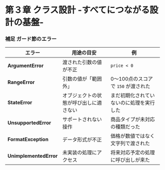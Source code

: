 # 第３章 クラス設計 -すべてにつながる設計の基盤-



### 補足 ガード節のエラー
| エラー                    | 用途の目安               | 例                       |
| ---------------------- | ------------------- | ----------------------- |
| **ArgumentError**      | 渡された引数の値が不正         | `price < 0`             |
| **RangeError**         | 引数の値が「範囲外」          | 0〜100点のスコアで `150` が渡された |
| **StateError**         | オブジェクトの状態が呼び出しに適さない | まだ初期化されていないのに処理を実行した    |
| **UnsupportedError**   | サポートされない操作          | 商品タイプが未対応の種類だった         |
| **FormatException**    | データ形式が不正            | 価格が数値ではなく文字列で渡された       |
| **UnimplementedError** | 未実装の処理にアクセス         | 将来対応予定の処理に呼び出しが来た       |
